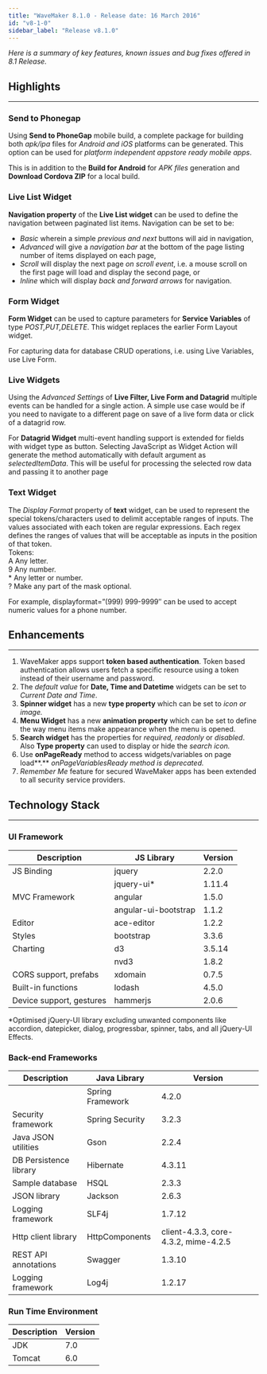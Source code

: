 ```yaml
---
title: "WaveMaker 8.1.0 - Release date: 16 March 2016"
id: "v8-1-0"
sidebar_label: "Release v8.1.0"
---
```

*Here is a summary of key features, known issues and bug fixes offered in 8.1 Release.*

## Highlights
---

### Send to Phonegap

Using **Send to PhoneGap** mobile build, a complete package for building both _apk/ipa_ files for _Android and iOS_ platforms can be generated. This option can be used for _platform independent appstore ready mobile apps_.

This is in addition to the **Build for Android** for _APK files_ generation and **Download Cordova ZIP** for a local build.

### Live List Widget

**Navigation property** of the **Live List widget** can be used to define the navigation between paginated list items. Navigation can be set to be:

*   _Basic_ wherein a simple _previous and next_ buttons will aid in navigation,
*   _Advanced_ will give a _navigation bar_ at the bottom of the page listing number of items displayed on each page,
*   _Scroll_ will display the next page _on scroll event_, i.e. a mouse scroll on the first page will load and display the second page, or
*   _Inline_ which will display _back and forward arrows_ for navigation.

### Form Widget

**Form Widget** can be used to capture parameters for **Service Variables** of type _POST,PUT,DELETE_. This widget replaces the earlier Form Layout widget.

For capturing data for database CRUD operations, i.e. using Live Variables, use Live Form.

### Live Widgets

Using the _Advanced Settings_ of **Live Filter, Live Form and Datagrid** multiple events can be handled for a single action. A simple use case would be if you need to navigate to a different page on save of a live form data or click of a datagrid row.

For **Datagrid Widget** multi-event handling support is extended for fields with widget type as button. Selecting JavaScript as Widget Action will generate the method automatically with default argument as _selectedItemData_. This will be useful for processing the selected row data and passing it to another page

### Text Widget

The _Display Format_ property of **text** widget, can be used to represent the special tokens/characters used to delimit acceptable ranges of inputs. The values associated with each token are regular expressions. Each regex defines the ranges of values that will be acceptable as inputs in the position of that token.  
Tokens:  
A Any letter.  
9 Any number.  
\* Any letter or number.  
? Make any part of the mask optional.

For example, displayformat=”(999) 999-9999″ can be used to accept numeric values for a phone number.

## Enhancements
---

1.  WaveMaker apps support **token based authentication**. Token based authentication allows users fetch a specific resource using a token instead of their username and password.
2.  The _default value_ for **Date, Time and Datetime** widgets can be set to _Current Date and Time_.
3.  **Spinner widget** has a new **type property** which can be set to _icon or image._
4.  **Menu Widget** has a new **animation property** which can be set to define the way menu items make appearance when the menu is opened.
5.  **Search widget** has the properties for _required, readonly_ or _disabled_. Also **Type property** can used to display or hide the _search icon._
6.  Use **onPageReady** method to access widgets/variables on page load**.** _onPageVariablesReady method is deprecated._
7.  _Remember Me_ feature for secured WaveMaker apps has been extended to all security service providers.


## Technology Stack
---
### UI Framework

| Description | JS Library | Version |
| --- | --- | --- |
| JS Binding | jquery | 2.2.0 |
|  | jquery-ui* | 1.11.4 |
| MVC Framework | angular | 1.5.0 |
|  | angular-ui-bootstrap | 1.1.2 |
| Editor | ace-editor | 1.2.2 |
| Styles | bootstrap | 3.3.6 |
| Charting | d3 | 3.5.14 |
|  | nvd3 | 1.8.2 |
| CORS support, prefabs | xdomain | 0.7.5 |
| Built-in functions | lodash | 4.5.0 |
| Device support, gestures | hammerjs | 2.0.6 |

*Optimised jQuery-UI library excluding unwanted components like accordion, datepicker, dialog, progressbar, spinner, tabs, and all jQuery-UI Effects.

### Back-end Frameworks

| Description | Java Library | Version |
| --- | --- | --- |
|  | Spring Framework | 4.2.0 |
| Security framework | Spring Security | 3.2.3 |
| Java JSON utilities | Gson | 2.2.4 |
| DB Persistence library | Hibernate | 4.3.11 |
| Sample database | HSQL | 2.3.3 |
| JSON library | Jackson | 2.6.3 |
| Logging framework | SLF4j | 1.7.12 |
| Http client library | HttpComponents | client-4.3.3, core-4.3.2, mime-4.2.5 |
| REST API annotations | Swagger | 1.3.10 |
| Logging framework | Log4j | 1.2.17 |


### Run Time Environment

| Description | Version |
| --- | --- |
| JDK | 7.0 |
| Tomcat | 6.0 |